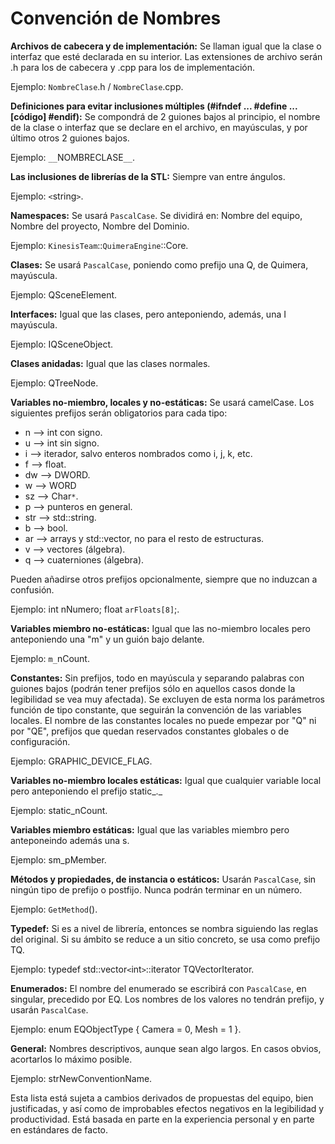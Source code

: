 # Convención de Nombres #

**Archivos de cabecera y de implementación:** Se llaman igual que la clase o interfaz que esté declarada en su interior. Las extensiones de archivo serán .h para los de cabecera y .cpp para los de implementación.

Ejemplo: `NombreClase`.h / `NombreClase`.cpp.

**Definiciones para evitar inclusiones múltiples (#ifndef ... #define ... [código] #endif):** Se compondrá de 2 guiones bajos al principio, el nombre de la clase o interfaz que se declare en el archivo, en mayúsculas, y por último otros 2 guiones bajos.

Ejemplo: `__`NOMBRECLASE`__`.

**Las inclusiones de librerías de la STL:** Siempre van entre ángulos.

Ejemplo: `<`string`>`.

**Namespaces:** Se usará `PascalCase`. Se dividirá en: Nombre del equipo, Nombre del proyecto, Nombre del Dominio.

Ejemplo: `KinesisTeam`::`QuimeraEngine`::Core.

**Clases:** Se usará `PascalCase`, poniendo como prefijo una Q, de Quimera, mayúscula.

Ejemplo: QSceneElement.

**Interfaces:** Igual que las clases, pero anteponiendo, además, una I mayúscula.

Ejemplo: IQSceneObject.

**Clases anidadas:** Igual que las clases normales.

Ejemplo: QTreeNode.

**Variables no-miembro, locales y no-estáticas:** Se usará camelCase. Los siguientes prefijos serán obligatorios para cada tipo:

  * n --> int con signo.
  * u --> int sin signo.
  * i --> iterador, salvo enteros nombrados como i, j, k, etc.
  * f --> float.
  * dw --> DWORD.
  * w --> WORD
  * sz --> Char`*`.
  * p --> punteros en general.
  * str --> std::string.
  * b --> bool.
  * ar --> arrays y std::vector, no para el resto de estructuras.
  * v --> vectores (álgebra).
  * q --> cuaterniones (álgebra).

Pueden añadirse otros prefijos opcionalmente, siempre que no induzcan a confusión.

Ejemplo: int nNumero; float `arFloats[8]`;.

**Variables miembro no-estáticas:** Igual que las no-miembro locales pero anteponiendo una "m" y un guión bajo delante.

Ejemplo: `m_`nCount.

**Constantes:** Sin prefijos, todo en mayúscula y separando palabras con guiones bajos (podrán tener prefijos sólo en aquellos casos donde la legibilidad se vea muy afectada). Se excluyen de esta norma los parámetros función de tipo constante, que seguirán la convención de las variables locales. El nombre de las constantes locales no puede empezar por "Q" ni por "QE", prefijos que quedan reservados constantes globales o de configuración.

Ejemplo: GRAPHIC\_DEVICE\_FLAG.

**Variables no-miembro locales estáticas:** Igual que cualquier variable local pero anteponiendo el prefijo static_._

Ejemplo: static\_nCount.

**Variables miembro estáticas:** Igual que las variables miembro pero anteponeindo además una s.

Ejemplo: sm\_pMember.

**Métodos y propiedades, de instancia o estáticos:** Usarán `PascalCase`, sin ningún tipo de prefijo o postfijo. Nunca podrán terminar en un número.

Ejemplo: `GetMethod`().

**Typedef:** Si es a nivel de librería, entonces se nombra siguiendo las reglas del original. Si su ámbito se reduce a un sitio concreto, se usa como prefijo TQ.

Ejemplo: typedef std::vector`<`int`>`::iterator TQVectorIterator.

**Enumerados:** El nombre del enumerado se escribirá con `PascalCase`, en singular, precedido por EQ. Los nombres de los valores no tendrán prefijo, y usarán `PascalCase`.

Ejemplo: enum EQObjectType { Camera = 0, Mesh = 1 }.

**General:** Nombres descriptivos, aunque sean algo largos. En casos obvios, acortarlos lo máximo posible.

Ejemplo: strNewConventionName.


Esta lista está sujeta a cambios derivados de propuestas del equipo, bien justificadas, y así como de improbables efectos negativos en la legibilidad y productividad. Está basada en parte en la experiencia personal y en parte en estándares de facto.